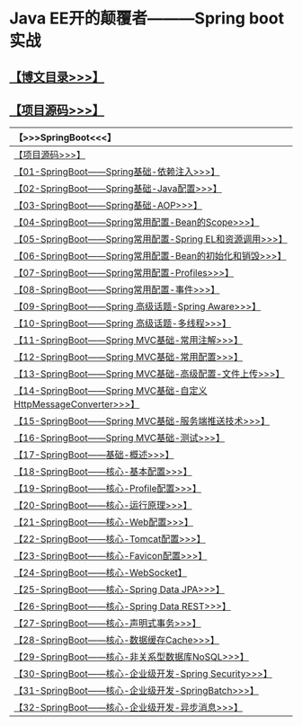 # Java EE开的颠覆者———Spring boot实战 #

## [【博文目录>>>】](http://blog.csdn.net/derrantcm/article/details/73456550) ##

## [【项目源码>>>】](https://github.com/Wang-Jun-Chao/JavaEE_And_SpringBoot) ##

| 【>>>SpringBoot<<<】 |
| :--- | 
| [【项目源码>>>】](https://github.com/Wang-Jun-Chao/JavaEE_And_SpringBoot) |
| [【01-SpringBoot——Spring基础-依赖注入>>>】](http://blog.csdn.net/DERRANTCM/article/details/76040057) |
| [【02-SpringBoot——Spring基础-Java配置>>>】](http://blog.csdn.net/DERRANTCM/article/details/76100864) |
| [【03-SpringBoot——Spring基础-AOP>>>】](http://blog.csdn.net/DERRANTCM/article/details/76168306) |
| [【04-SpringBoot——Spring常用配置-Bean的Scope>>>】](http://blog.csdn.net/derrantcm/article/details/73456550) |
| [【05-SpringBoot——Spring常用配置-Spring EL和资源调用>>>】](http://blog.csdn.net/DERRANTCM/article/details/76409138) |
| [【06-SpringBoot——Spring常用配置-Bean的初始化和销毁>>>】](http://blog.csdn.net/DERRANTCM/article/details/76474593) |
| [【07-SpringBoot——Spring常用配置-Profiles>>>】](http://blog.csdn.net/DERRANTCM/article/details/76566024) |
| [【08-SpringBoot——Spring常用配置-事件>>>】](http://blog.csdn.net/DERRANTCM/article/details/76602220) |
| [【09-SpringBoot——Spring 高级话题-Spring Aware>>>】](http://blog.csdn.net/DERRANTCM/article/details/76652951) |
| [【10-SpringBoot——Spring 高级话题-多线程>>>】](http://blog.csdn.net/DERRANTCM/article/details/76796901) |
| [【11-SpringBoot——Spring MVC基础-常用注解>>>】](http://blog.csdn.net/DERRANTCM/article/details/76864489) |
| [【12-SpringBoot——Spring MVC基础-常用配置>>>】](http://blog.csdn.net/DERRANTCM/article/details/76946311) |
| [【13-SpringBoot——Spring MVC基础-高级配置-文件上传>>>】](http://blog.csdn.net/DERRANTCM/article/details/77076087) |
| [【14-SpringBoot——Spring MVC基础-自定义HttpMessageConverter>>>】](http://blog.csdn.net/DERRANTCM/article/details/77104957) |
| [【15-SpringBoot——Spring MVC基础-服务端推送技术>>>】](http://blog.csdn.net/DERRANTCM/article/details/77152131) |
| [【16-SpringBoot——Spring MVC基础-测试>>>】](http://blog.csdn.net/DERRANTCM/article/details/77175458) |
| [【17-SpringBoot——基础-概述>>>】](http://blog.csdn.net/DERRANTCM/article/details/77206522) |
| [【18-SpringBoot——核心-基本配置>>>】](http://blog.csdn.net/DERRANTCM/article/details/77284924) |
| [【19-SpringBoot——核心-Profile配置>>>】](http://blog.csdn.net/DERRANTCM/article/details/77351580) |
| [【20-SpringBoot——核心-运行原理>>>】](http://blog.csdn.net/DERRANTCM/article/details/77422416) |
| [【21-SpringBoot——核心-Web配置>>>】](http://blog.csdn.net/DERRANTCM/article/details/77439900) |
| [【22-SpringBoot——核心-Tomcat配置>>>】](http://blog.csdn.net/DERRANTCM/article/details/77493907) |
| [【23-SpringBoot——核心-Favicon配置>>>】](http://blog.csdn.net/DERRANTCM/article/details/77519628) |
| [【24-SpringBoot——核心-WebSocket】](http://blog.csdn.net/DERRANTCM/article/details/77547337) |
| [【25-SpringBoot——核心-Spring Data JPA>>>】](http://blog.csdn.net/DERRANTCM/article/details/77618993) |
| [【26-SpringBoot——核心-Spring Data REST>>>】](http://blog.csdn.net/DERRANTCM/article/details/77814818) |
| [【27-SpringBoot——核心-声明式事务>>>】](http://blog.csdn.net/DERRANTCM/article/details/77832676) |
| [【28-SpringBoot——核心-数据缓存Cache>>>】](http://blog.csdn.net/DERRANTCM/article/details/77846993) |
| [【29-SpringBoot——核心-非关系型数据库NoSQL>>>】](http://blog.csdn.net/DERRANTCM/article/details/77861730) |
| [【30-SpringBoot——核心-企业级开发-Spring Security>>>】](http://blog.csdn.net/DERRANTCM/article/details/77876638) |
| [【31-SpringBoot——核心-企业级开发-SpringBatch>>>】](http://blog.csdn.net/DERRANTCM/article/details/77890370) |
| [【32-SpringBoot——核心-企业级开发-异步消息>>>】](http://blog.csdn.net/DERRANTCM/article/details/77905474) |
